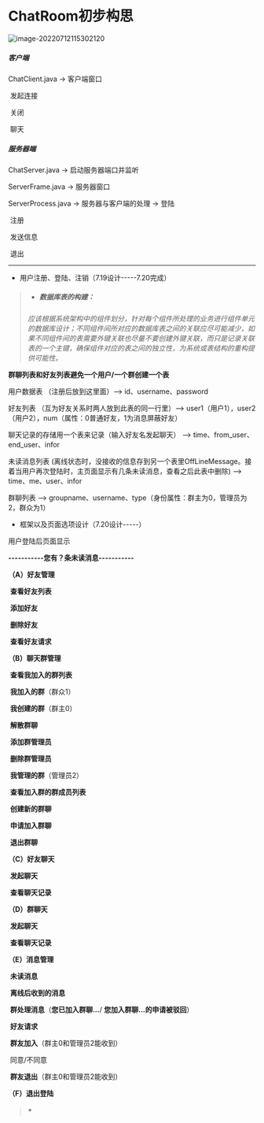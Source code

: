 # **ChatRoom初步构思**

![image-20220712115302120](/home/yanran/.config/Typora/typora-user-images/image-20220712115302120.png)

##### 客户端

ChatClient.java -> 客户端窗口

​								发起连接

​								关闭

​								聊天

##### 服务器端

ChatServer.java -> 启动服务器端口并监听

ServerFrame.java -> 服务器窗口

ServerProcess.java -> 服务器与客户端的处理 -> 登陆

​																				   注册

​																			       发送信息

​																				   退出

------



- 用户注册、登陆、注销（7.19设计-----7.20完成）





> - ##### 数据库表的构建：
>
> *应该根据系统架构中的组件划分，针对每个组件所处理的业务进行组件单元的数据库设计；不同组件间所对应的数据库表之间的关联应尽可能减少，如果不同组件间的表需要外键关联也尽量不要创建外键关联，而只是记录关联表的一个主键，确保组件对应的表之间的独立性，为系统或表结构的重构提供可能性。*

**群聊列表和好友列表避免一个用户/一个群创建一个表** 

用户数据表 （注册后放到这里面）--> id、username、password 

好友列表 （互为好友关系时两人放到此表的同一行里）-->  user1（用户1），user2（用户2），num（属性：0普通好友，1为消息屏蔽好友）

聊天记录的存储用一个表来记录（输入好友名发起聊天） --> time、from_user、end_user、infor

未读消息列表 (离线状态时，没接收的信息存到另一个表里OffLineMessage。接着当用户再次登陆时，主页面显示有几条未读消息，查看之后此表中删除) --> time、me、user、infor

群聊列表 -->  groupname、username、type（身份属性：群主为0，管理员为2，群众为1）



- 框架以及页面选项设计（7.20设计-----）

用户登陆后页面显示

**-----------您有？条未读消息-----------**

**（A）好友管理**

​					**查看好友列表**

​					**添加好友**

​					**删除好友**

​					**查看好友请求**

**（B）聊天群管理**

​					**查看我加入的群列表**

​									**我加入的群**（群众1）

​									**我创建的群**（群主0）

​												**解散群聊**

​												**添加群管理员**

​												**删除群管理员**

​									**我管理的群**（管理员2）

​					**查看加入群的群成员列表**

​					**创建新的群聊**

​					**申请加入群聊**

​					**退出群聊**

**（C）好友聊天**

​					**发起聊天**

​					**查看聊天记录**

**（D）群聊天**

​					**发起聊天**

​					**查看聊天记录**

**（E）消息管理**

​					**未读消息**

​							**离线后收到的消息**

​							**群处理消息**（**您已加入群聊...**/ **您加入群聊...的申请被驳回**）

​					**好友请求**

​					**群友加入**（群主0和管理员2能收到）

​							同意/不同意

​					**群友退出**（群主0和管理员2能收到）

**（F）退出登陆**



> ##### *

